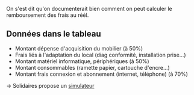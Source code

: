 On s'est dit qu'on documenterait bien comment on peut calculer le remboursement des frais au réél.

## Données dans le tableau 
- Montant dépense d'acquisition du mobilier (à 50%)
- Frais liés à l'adaptation du local (diag conformité, installation prise…) 
- Montant matériel informatique, périphériques (à 50%)
- Montant consommables (ramette papier, cartouche d'encre…)
- Montant frais connexion et abonnement (internet, téléphone) (à 70%)

-> Solidaires propose un [simulateur](https://solidairesinformatique.org/simulation-teletravail.html)